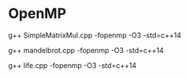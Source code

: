 # OpenMP

g++ SimpleMatrixMul.cpp -fopenmp -O3 -std=c++14

g++ mandelbrot.cpp -fopenmp -O3 -std=c++14

g++ life.cpp -fopenmp -O3 -std=c++14
